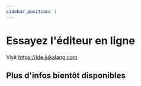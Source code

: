 ```yaml
---
sidebar_position: 1
---
```


# Essayez l'éditeur en ligne

Visit https://ide.jukalang.com

## Plus d'infos bientôt disponibles
